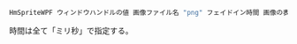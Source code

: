 ```powershell
HmSpriteWPF ウィンドウハンドルの値 画像ファイル名 "png" フェイドイン時間 画像の表示キープ時間 フェイドアウト時間
```

時間は全て「ミリ秒」で指定する。